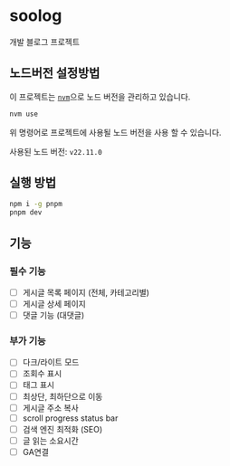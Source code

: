 # soolog

개발 블로그 프로젝트

## 노드버전 설정방법

이 프로젝트는 [`nvm`](https://github.com/nvm-sh/nvm)으로 노드 버전을 관리하고 있습니다.

```bash
nvm use
```

위 명령어로 프로젝트에 사용될 노드 버전을 사용 할 수 있습니다.

사용된 노드 버전: `v22.11.0`

## 실행 방법

```bash
npm i -g pnpm
pnpm dev
```

## 기능

### 필수 기능

- [ ] 게시글 목록 페이지 (전체, 카테고리별)
- [ ] 게시글 상세 페이지
- [ ] 댓글 기능 (대댓글)

### 부가 기능

- [ ] 다크/라이트 모드
- [ ] 조회수 표시
- [ ] 태그 표시
- [ ] 최상단, 최하단으로 이동
- [ ] 게시글 주소 복사
- [ ] scroll progress status bar
- [ ] 검색 엔진 최적화 (SEO)
- [ ] 글 읽는 소요시간
- [ ] GA연결

